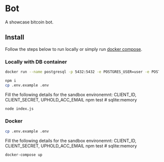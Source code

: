 # Bot
A showcase bitcoin bot.

## Install
Follow the steps below to run locally or simply run [docker compose](#docker).

### Locally with DB container
```sh 
docker run --name postgresql -p 5432:5432 -e POSTGRES_USER=user -e POSTGRES_PASSWORD=secret -d postgres
```
```sh
npm i
cp .env.example .env 
```
Fill the following details for the sandbox environemnt: CLIENT_ID, CLIENT_SECRET, UPHOLD_ACC_EMAIL 
npm test # sqlite:memory
```sh
node index.js
```

### Docker
```sh
cp .env.example .env 
```
Fill the following details for the sandbox environemnt: CLIENT_ID, CLIENT_SECRET, UPHOLD_ACC_EMAIL 
npm test # sqlite:memory
```sh
docker-compose up
```
